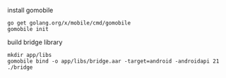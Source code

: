 install gomobile

```
go get golang.org/x/mobile/cmd/gomobile
gomobile init
```

build bridge library

```
mkdir app/libs
gomobile bind -o app/libs/bridge.aar -target=android -androidapi 21 ./bridge
```
